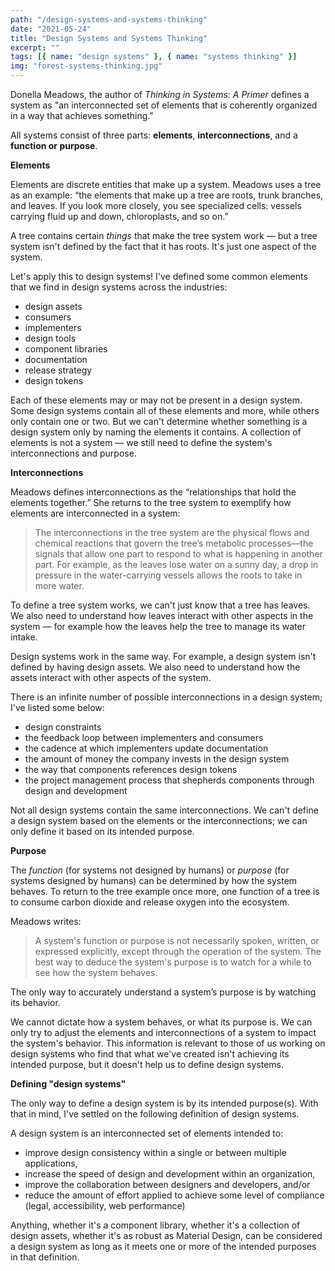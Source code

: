 ```yaml
---
path: "/design-systems-and-systems-thinking"
date: "2021-05-24"
title: "Design Systems and Systems Thinking"
excerpt: ""
tags: [{ name: "design systems" }, { name: "systems thinking" }]
img: "forest-systems-thinking.jpg"
---
```


Donella Meadows, the author of _Thinking in Systems: A Primer_ defines a system as "an interconnected set of elements that is coherently organized in a way that achieves something."

All systems consist of three parts: **elements**, **interconnections**, and a **function or purpose**.

**Elements**

Elements are discrete entities that make up a system. Meadows uses a tree as an example: “the elements that make up a tree are roots, trunk branches, and leaves. If you look more closely, you see specialized cells: vessels carrying fluid up and down, chloroplasts, and so on.”

A tree contains certain _things_ that make the tree system work — but a tree system isn't defined by the fact that it has roots. It's just one aspect of the system.

Let's apply this to design systems! I've defined some common elements that we find in design systems across the industries:

- design assets
- consumers
- implementers
- design tools
- component libraries
- documentation
- release strategy
- design tokens

Each of these elements may or may not be present in a design system. Some design systems contain all of these elements and more, while others only contain one or two. But we can't determine whether something is a design system only by naming the elements it contains. A collection of elements is not a system –– we still need to define the system's interconnections and purpose.

**Interconnections**

Meadows defines interconnections as the “relationships that hold the elements together.” She returns to the tree system to exemplify how elements are interconnected in a system:

> The interconnections in the tree system are the physical flows and chemical reactions that govern the tree’s metabolic processes––the signals that allow one part to respond to what is happening in another part. For example, as the leaves lose water on a sunny day, a drop in pressure in the water-carrying vessels allows the roots to take in more water.

To define a tree system works, we can't just know that a tree has leaves. We also need to understand how leaves interact with other aspects in the system — for example how the leaves help the tree to manage its water intake.

Design systems work in the same way. For example, a design system isn't defined by having design assets. We also need to understand how the assets interact with other aspects of the system.

There is an infinite number of possible interconnections in a design system; I've listed some below:

- design constraints
- the feedback loop between implementers and consumers
- the cadence at which implementers update documentation
- the amount of money the company invests in the design system
- the way that components references design tokens
- the project management process that shepherds components through design and development

Not all design systems contain the same interconnections. We can't define a design system based on the elements or the interconnections; we can only define it based on its intended purpose.

**Purpose**

The _function_ (for systems not designed by humans) or _purpose_ (for systems designed by humans) can be determined by how the system behaves. To return to the tree example once more, one function of a tree is to consume carbon dioxide and release oxygen into the ecosystem.

Meadows writes:

> A system's function or purpose is not necessarily spoken, written, or expressed explicitly, except through the operation of the system. The best way to deduce the system's purpose is to watch for a while to see how the system behaves.

The only way to accurately understand a system’s purpose is by watching its behavior.

We cannot dictate how a system behaves, or what its purpose is. We can only try to adjust the elements and interconnections of a system to impact the system's behavior. This information is relevant to those of us working on design systems who find that what we've created isn't achieving its intended purpose, but it doesn't help us to define design systems.

**Defining "design systems"**

The only way to define a design system is by its intended purpose(s). With that in mind, I've settled on the following definition of design systems.

A design system is an interconnected set of elements intended to:

- improve design consistency within a single or between multiple applications,
- increase the speed of design and development within an organization,
- improve the collaboration between designers and developers, and/or
- reduce the amount of effort applied to achieve some level of compliance (legal, accessibility, web performance)

Anything, whether it's a component library, whether it's a collection of design assets, whether it's as robust as Material Design, can be considered a design system as long as it meets one or more of the intended purposes in that definition.
